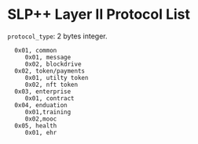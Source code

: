 # SLP++ Layer II Protocol List

`protocol_type`: 2 bytes integer. 

```
  0x01, common
     0x01, message
     0x02, blockdrive
  0x02, token/payments
     0x01, utilty token
     0x02, nft token	   
  0x03, enterprise
     0x01, contract
  0x04, enduation
     0x01,training 
     0x02,mooc    
  0x05, health
     0x01, ehr
  	
```
